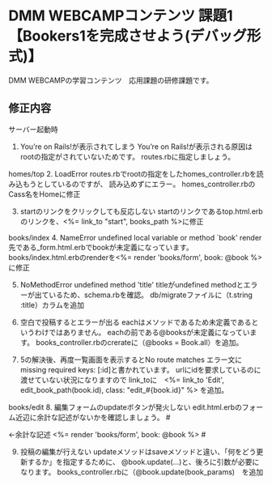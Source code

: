 # DMM WEBCAMPコンテンツ 課題1【Bookers1を完成させよう(デバッグ形式)】
DMM WEBCAMPの学習コンテンツ　応用課題の研修課題です。
## 修正内容
サーバー起動時
1. You’re on Rails!が表示されてしまう
You’re on Rails!が表示される原因はrootの指定がされていないためです。
routes.rbに指定しましょう。

homes/top
2. LoadError
routes.rbでrootの指定をしたhomes_controller.rbを読み込もうとしているのですが、
読み込めずにエラー。
homes_controller.rbのCass名をHomeに修正



3. startのリンクをクリックしても反応しない
startのリンクであるtop.html.erbのリンクを、<%= link_to "start", books_path %>に修正

books/index
4. NameError undefined local variable or method `book'
render先である_form.html.erbでbookが未定義になっています。
books/index.html.erbのrenderを<%= render 'books/form', book: @book %>に修正


5. NoMethodError undefined method 'title'
titleがundefined methodとエラーが出ているため、schema.rbを確認。
db/migrateファイルに（t.string :title）カラムを追加


6. 空白で投稿するとエラーが出る
eachはメソッドであるため未定義であるというわけではありません。
eachの前である@booksが未定義になっています。
books_controller.rbのcrerateに（@books = Book.all）を追加。


7. 5の解決後、再度一覧画面を表示するとNo route matches
エラー文にmissing required keys: [:id]と書かれています。
urlにidを要求しているのに渡せていない状況になりますので
link_toに　<%= link_to 'Edit', edit_book_path(book.id), class: "edit_#{book.id}" %>
を追加。


books/edit
8. 編集フォームのupdateボタンが発火しない
edit.html.erbのフォーム近辺に余計な記述がないかを確認しましょう。
#<form> ←余計な記述
<%= render 'books/form', book: @book %>
#</fome>


9. 投稿の編集が行えない
updateメソッドはsaveメソッドと違い、「何をどう更新するか」を指定するために、 @book.update(...)と、後ろに引数が必要になります。
books_controller.rbに（@book.update(book_params)　を追加
